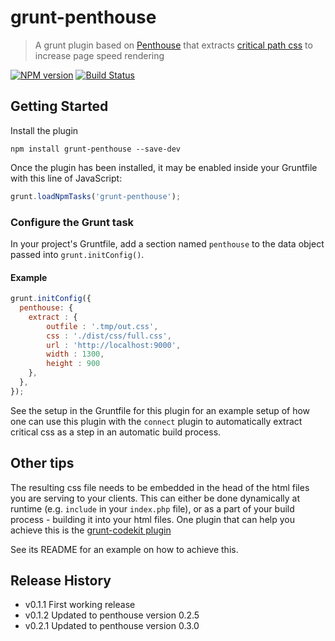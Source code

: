 # grunt-penthouse
> A grunt plugin based on [Penthouse](http://www.npmjs.org/package/penthouse) that extracts 
> [critical path css](http://addyosmani.com/blog/tag/critical-path-css/) to increase
> page speed rendering

[![NPM version](https://badge.fury.io/js/grunt-penthouse.svg)](http://badge.fury.io/js/grunt-penthouse)
[![Build Status](https://travis-ci.org/fatso83/grunt-penthouse.svg?branch=master)](https://travis-ci.org/fatso83/grunt-penthouse)

## Getting Started

Install the plugin 

```shell
npm install grunt-penthouse --save-dev
```

Once the plugin has been installed, it may be enabled inside your Gruntfile with this line of JavaScript:

```js
grunt.loadNpmTasks('grunt-penthouse');
```

### Configure the Grunt task

In your project's Gruntfile, add a section named `penthouse` to the data object passed into `grunt.initConfig()`.

#### Example

```js
grunt.initConfig({
  penthouse: {
    extract : {
        outfile : '.tmp/out.css',
        css : './dist/css/full.css',
        url : 'http://localhost:9000',
        width : 1300,
        height : 900
    },
  },
});
```

See the setup in the Gruntfile for this plugin for an example setup of how one can use
this plugin with the `connect` plugin to automatically extract critical css as a step
in an automatic build process.

## Other tips
The resulting css file needs to be embedded in the head of the html files you are serving
to your clients. This can either be done dynamically at runtime 
(e.g. `include` in your `index.php` file), or as a part of your build process - 
building it into your html files. One plugin that can help you achieve this is 
the [grunt-codekit plugin](http://github.com/fatso83/grunt-codekit)

See its README for an example on how to achieve this.

## Release History
- v0.1.1 First working release
- v0.1.2 Updated to penthouse version 0.2.5
- v0.2.1 Updated to penthouse version 0.3.0
